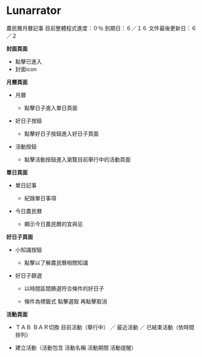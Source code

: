 # Lunarrator
農民曆月曆記事
目前整體程式進度：０％
到期日：６／１６
文件最後更新日：６／２

**封面頁面**

- 點擊已進入
- 封面icon

**月曆頁面**

- 月曆
  - 點擊日子進入單日頁面

- 好日子按鈕
  - 點擊好日子按鈕進入好日子頁面

- 活動按鈕
  - 點擊活動按鈕進入瀏覽目前舉行中的活動頁面

**單日頁面**

- 單日記事

  - 紀錄單日事項

- 今日農民曆

  - 顯示今日農民曆的宜與忌

**好日子頁面**

- 小知識按鈕

  - 點擊以了解農民曆相關知識

- 好日子篩選

  - 以時間區間篩選符合條件的好日子

  - 條件為標籤式 點擊選取 再點擊取消


**活動頁面**

- ＴＡＢ ＢＡＲ切換 目前活動（舉行中） ／ 最近活動 ／ 已結束活動（依時間排列）

- 建立活動（活動包含 活動名稱 活動期間 活動提醒）

